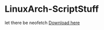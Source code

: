 # LinuxArch-ScriptStuff
 let there be neofetch
<a href="https://github.com/Windfave/arch-bash/releases/tag/pub">Download here</a>
